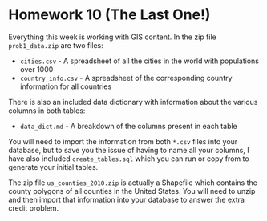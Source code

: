 # Homework 10 (The Last One!)

Everything this week is working with GIS content. In the zip file `prob1_data.zip` are two files:
* `cities.csv` - A spreadsheet of all the cities in the world with populations over 1000
* `country_info.csv` - A spreadsheet of the corresponding country information for all countries

There is also an included data dictionary with information about the various columns in both tables:
* `data_dict.md` - A breakdown of the columns present in each table

You will need to import the information from both `*.csv` files into your database, but to save you the issue of having to name all your columns, I have also included `create_tables.sql` which you can run or copy from to generate your initial tables.

The zip file `us_counties_2010.zip` is actually a Shapefile which contains the county polygons of all counties in the United States. You will need to unzip and then import that information into your database to answer the extra credit problem.

